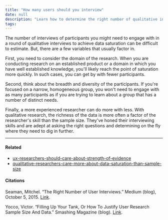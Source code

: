 ```yaml
---
title: "How many users should you interview"
date: null
description: "Learn how to determine the right number of qualitative interviews by considering research domain, participant diversity, and researcher experience to achieve data saturation efficiently."
tags:
---
```


The number of interviews of participants you might need to engage with in a round of qualitative interviews to achieve data saturation can be difficult to estimate. But, there are a few variables that usually factor in.

First, you need to consider the domain of the research. When you are conducting research on an established product or a domain in which you have well established knowledge, you'll likely reach the point of saturation more quickly. In such cases, you can get by with fewer participants.

Second, think about the breadth and diversity of the participants. If you're focused on a narrow, homogeneous group, you won't need to engage with as many participants as if you are trying to learn about a group that has a number of distinct needs.

Finally, a more experienced researcher can do more with less. With qualitative research, the richness of the data is more often a factor of the researcher's skill than the sample size. They've honed their interviewing skills and are adept at asking the right questions and determining on the fly where they need to dig in further.

---

#### Related

- [ux-researchers-should-care-about-strength-of-evidence]()
- [qualitative-researchers-care-more-about-data-saturation-than-sample-size]()

#### Citations

Seaman, Mitchel. “The Right Number of User Interviews.” Medium (blog), October 5, 2015. [Link](https://medium.com/@mitchelseaman/the-right-number-of-user-interviews-de11c7815d9).

Yocco, Victor. “Filling Up Your Tank, Or How To Justify User Research Sample Size And Data.” Smashing Magazine (blog). [Link](https://www.smashingmagazine.com/2017/03/user-research-sample-size-data/).
